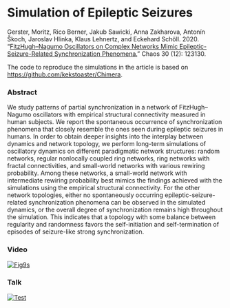 # Simulation of Epileptic Seizures
Gerster, Moritz, Rico Berner, Jakub Sawicki, Anna Zakharova, Antonín Škoch, Jaroslav Hlinka, Klaus Lehnertz, and Eckehard Schöll. 2020. “[FitzHugh–Nagumo Oscillators on Complex Networks Mimic Epileptic-Seizure-Related Synchronization Phenomena.](https://doi.org/10.1063/5.0021420)” Chaos 30 (12): 123130.

The code to reproduce the simulations in the article is based on https://github.com/kekstoaster/Chimera.

### Abstract
We study patterns of partial synchronization in a network of FitzHugh–Nagumo oscillators with empirical structural connectivity measured in human subjects. We report the spontaneous occurrence of synchronization phenomena that closely resemble the ones seen during epileptic seizures in humans. In order to obtain deeper insights into the interplay between dynamics and network topology, we perform long-term simulations of oscillatory dynamics on different paradigmatic network structures: random networks, regular nonlocally coupled ring networks, ring networks with fractal connectivities, and small-world networks with various rewiring probability. Among these networks, a small-world network with intermediate rewiring probability best mimics the findings achieved with the simulations using the empirical structural connectivity. For the other network topologies, either no spontaneously occurring epileptic-seizure-related synchronization phenomena can be observed in the simulated dynamics, or the overall degree of synchronization remains high throughout the simulation. This indicates that a topology with some balance between regularity and randomness favors the self-initiation and self-termination of episodes of seizure-like strong synchronization.

### Video
[![Fig9s](https://user-images.githubusercontent.com/45031224/137501599-022e5d5c-035e-4517-8197-9c8bff5f6eed.png)](https://youtu.be/5N-J332B6fs)

### Talk
[![Test](https://user-images.githubusercontent.com/45031224/137501063-c52a5914-f50a-45f3-a359-4050368dd03f.png)](https://youtu.be/WQ1UCewp2IQ)
